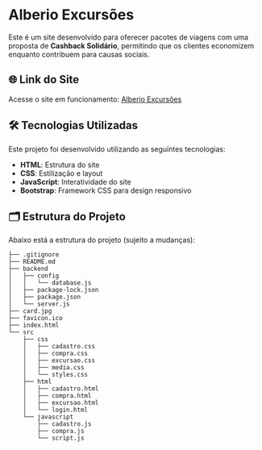 # Alberio Excursões

Este é um site desenvolvido para oferecer pacotes de viagens com uma proposta de **Cashback Solidário**, permitindo que os clientes economizem enquanto contribuem para causas sociais.

## 🌐 Link do Site

Acesse o site em funcionamento: [Alberio Excursões](https://alberio-excursoes.vercel.app/)

## 🛠 Tecnologias Utilizadas

Este projeto foi desenvolvido utilizando as seguintes tecnologias:

- **HTML**: Estrutura do site
- **CSS**: Estilização e layout
- **JavaScript**: Interatividade do site
- **Bootstrap**: Framework CSS para design responsivo

## 🗂 Estrutura do Projeto

Abaixo está a estrutura do projeto (sujeito a mudanças):

```plaintext
├── .gitignore
├── README.md
├── backend
│   ├── config
│   │   └── database.js
│   ├── package-lock.json
│   ├── package.json
│   └── server.js
├── card.jpg
├── favicon.ico
├── index.html
└── src
    ├── css
    │   ├── cadastro.css
    │   ├── compra.css
    │   ├── excursao.css
    │   ├── media.css
    │   └── styles.css
    ├── html
    │   ├── cadastro.html
    │   ├── compra.html
    │   ├── excursao.html
    │   └── login.html
    └── javascript
        ├── cadastro.js
        ├── compra.js
        └── script.js


